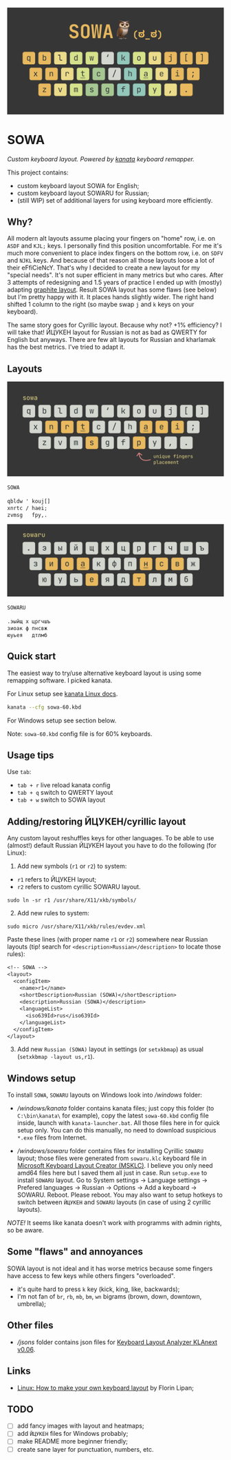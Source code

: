 ![SOWA layout](./images/sowa.png)

# SOWA

_Custom keyboard layout. Powered by [kanata](https://github.com/jtroo/kanata) keyboard remapper._

This project contains:

- custom keyboard layout SOWA for English;
- custom keyboard layout SOWARU for Russian;
- (still WIP) set of additional layers for using keyboard more efficiently.

## Why?

All modern alt layouts assume placing your fingers on "home" row, i.e. on `ASDF` and `KJL;` keys. I personally find this position uncomfortable. For me it's much more convenient to place index fingers on the bottom row, i.e. on `SDFV` and `NJKL` keys. And because of that reason all those layouts loose a lot of their eFfiCieNcY. That's why I decided to create a new layout for my "special needs". It's not super efficient in many metrics but who cares. After 3 attempts of redesigning and 1.5 years of practice I ended up with (mostly) adapting [graphite layout](https://github.com/rdavison/graphite-layout). Result SOWA layout has some flaws (see below) but I'm pretty happy with it. It places hands slightly wider. The right hand shifted 1 column to the right (so maybe swap `j` and `k` keys on your keyboard).

The same story goes for Cyrillic layout. Because why not? +1% efficiency? I will take that!
ЙЦУКЕН layout for Russian is not as bad as QWERTY for English but anyways. There are few alt layouts for Russian and kharlamak has the best metrics. I've tried to adapt it.

## Layouts

![sowa homerow](./images/sowa_homerow.png)

```
SOWA

qbldw ' kouj[]
xnrtc / haei;
zvmsg   fpy,.

```

![cyrillic sowaru layout](./images/sowaru.png)

```
SOWARU

.эыйщ х цргчшъ
зиоак ф пнсвж
юуьея   дтлмб
```

## Quick start

The easiest way to try/use alternative keyboard layout is using some remapping software. I picked kanata.

For Linux setup see [kanata Linux docs](https://github.com/jtroo/kanata/blob/main/docs/setup-linux.md).

```bash
kanata --cfg sowa-60.kbd
```

For Windows setup see section below.

Note: `sowa-60.kbd` config file is for 60% keyboards.

## Usage tips

Use `tab`:

- `tab + r` live reload kanata config
- `tab + q` switch to QWERTY layout
- `tab + w` switch to SOWA layout

## Adding/restoring ЙЦУКЕН/cyrillic layout

Any custom layout reshuffles keys for other languages. To be able to use (almost!) default Russian ЙЦУКЕН layout you have to do the following (for Linux):

1. Add new symbols (`r1` or `r2`) to system:

- `r1` refers to ЙЦУКЕН layout;
- `r2` refers to custom cyrillic SOWARU layout.

```
sudo ln -sr r1 /usr/share/X11/xkb/symbols/
```

2. Add new rules to system:

```
sudo micro /usr/share/X11/xkb/rules/evdev.xml
```

Paste these lines (with proper name `r1` or `r2`) somewhere near Russian layouts (tip! search for `<description>Russian</description>` to locate those rules):

```
<!-- SOWA -->
<layout>
  <configItem>
    <name>r1</name>
    <shortDescription>Russian (SOWA)</shortDescription>
    <description>Russian (SOWA)</description>
    <languageList>
      <iso639Id>rus</iso639Id>
    </languageList>
  </configItem>
</layout>
```

3. Add new `Russian (SOWA)` layout in settings (or `setxkbmap`) as usual (`setxkbmap -layout us,r1`).

## Windows setup

To install `SOWA`, `SOWARU` layouts on Windows look into _/windows_ folder:

- _/windows/kanata_ folder contains kanata files; just copy this folder (to `C:\bin\kanata\` for example), copy the latest `sowa-60.kbd` config file inside, launch with `kanata-launcher.bat`. All those files here in for quick setup only. You can do this manually, no need to download suspicious `*.exe` files from Internet.

- _/windows/sowaru_ folder contains files for installing Cyrillic `SOWARU` layout; those files were generated from `sowaru.klc` keyboard file in [Microsoft Keyboard Layout Creator (MSKLC)](https://www.microsoft.com/en-us/download/details.aspx?id=102134). I believe you only need amd64 files here but I saved them all just in case. Run `setup.exe` to install `SOWARU` layout. Go to System settings -> Language settings -> Prefered languages -> Russian -> Options -> Add a keyboard -> SOWARU. Reboot. Please reboot. You may also want to setup hotkeys to switch between `ЙЦУКЕН` and `SOWARU` layouts (in case of using 2 cyrillic layouts).

_NOTE!_ It seems like kanata doesn't work with programms with admin rights, so be aware.

## Some "flaws" and annoyances

SOWA layout is not ideal and it has worse metrics because some fingers have access to few keys while others fingers "overloaded".

- it's quite hard to press `k` key (kick, king, like, backwards);
- I'm not fan of `br`, `rb`, `mb`, `bm`, `wn` bigrams (brown, down, downtown, umbrella);

## Other files

- _/jsons_ folder contains json files for [Keyboard Layout Analyzer KLAnext v0.06](https://klanext.keyboard-design.com/).

## Links

- [Linux: How to make your own keyboard layout](https://lipanski.com/posts/custom-keyboard-layout) by Florin Lipan;

## TODO

- [ ] add fancy images with layout and heatmaps;
- [ ] add `ЙЦУКЕН` files for Windows probably;
- [ ] make README more beginner friendly;
- [ ] create sane layer for punctuation, numbers, etc.
